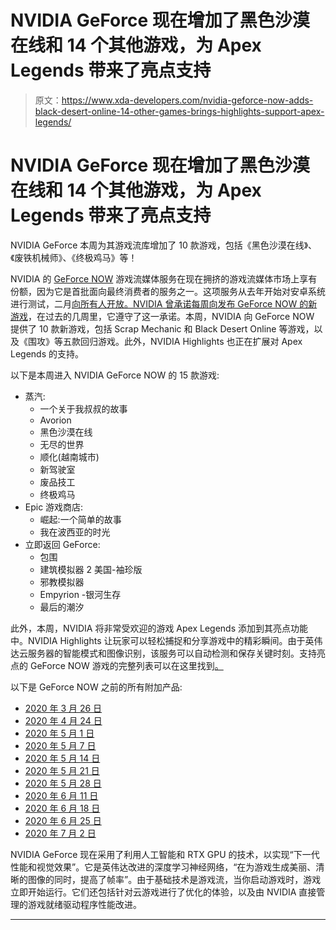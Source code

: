 # NVIDIA GeForce 现在增加了黑色沙漠在线和 14 个其他游戏，为 Apex Legends 带来了亮点支持

> 原文：<https://www.xda-developers.com/nvidia-geforce-now-adds-black-desert-online-14-other-games-brings-highlights-support-apex-legends/>

# NVIDIA GeForce 现在增加了黑色沙漠在线和 14 个其他游戏，为 Apex Legends 带来了亮点支持

NVIDIA GeForce 本周为其游戏流库增加了 10 款游戏，包括《黑色沙漠在线》、《废铁机械师》、《终极鸡马》等！

NVIDIA 的 [GeForce NOW](https://play.google.com/store/apps/details?id=com.nvidia.geforcenow) 游戏流媒体服务在现在拥挤的游戏流媒体市场上享有份额，因为它是首批面向最终消费者的服务之一。这项服务从去年开始对安卓系统进行测试，二月[向所有人开放。NVIDIA 曾承诺每周向](https://www.xda-developers.com/nvidia-geforce-now-open-sign-up/)[发布 GeForce NOW 的新游戏](https://www.xda-developers.com/nvidia-announce-new-games-geforce-now-every-week/)，在过去的几周里，它遵守了这一承诺。本周，NVIDIA 向 GeForce NOW 提供了 10 款新游戏，包括 Scrap Mechanic 和 Black Desert Online 等游戏，以及《围攻》等五款回归游戏。此外，NVIDIA Highlights 也正在扩展对 Apex Legends 的支持。

以下是本周进入 NVIDIA GeForce NOW 的 15 款游戏:

*   蒸汽:
    *   一个关于我叔叔的故事
    *   Avorion
    *   黑色沙漠在线
    *   无尽的世界
    *   顺化(越南城市)
    *   新驾驶室
    *   废品技工
    *   终极鸡马
*   Epic 游戏商店:
    *   崛起:一个简单的故事
    *   我在波西亚的时光
*   立即返回 GeForce:
    *   包围
    *   建筑模拟器 2 美国-袖珍版
    *   邪教模拟器
    *   Empyrion -银河生存
    *   最后的潮汐

此外，本周，NVIDIA 将非常受欢迎的游戏 Apex Legends 添加到其亮点功能中。NVIDIA Highlights 让玩家可以轻松捕捉和分享游戏中的精彩瞬间。由于英伟达云服务器的智能模式和图像识别，该服务可以自动检测和保存关键时刻。支持亮点的 GeForce NOW 游戏的完整列表可以在这里找到[。](https://nvidia.custhelp.com/app/answers/detail/a_id/4812)

以下是 GeForce NOW 之前的所有附加产品:

*   [2020 年 3 月 26 日](https://www.xda-developers.com/nvidia-announce-new-games-geforce-now-every-week/)
*   [2020 年 4 月 24 日](https://www.xda-developers.com/nvidia-geforce-now-loses-games-from-warner-bros-xbox-game-studios-codemasters-and-klei-entertainment-but-gains-36-ubisoft-titles/)
*   [2020 年 5 月 1 日](https://www.xda-developers.com/nvidia-geforce-now-dlss-2-0-new-games/)
*   [2020 年 5 月 7 日](https://www.xda-developers.com/nvidia-announces-19-new-games-geforce-now-game-streaming/)
*   [2020 年 5 月 14 日](https://www.xda-developers.com/nvidia-geforce-now-adds-another-18-new-games-cloud-gaming-streaming-library/)
*   [2020 年 5 月 21 日](https://www.xda-developers.com/nvidia-geforce-now-adds-divinity-original-sin-might-and-magic-heroes-vii-15-other-games-cloud-game-streaming/)
*   [2020 年 5 月 28 日](https://www.xda-developers.com/nvidia-geforce-now-adds-assassins-creed-saints-row-the-third-remastered-far-cry-new-dawn-more-games-cloud-streaming/)
*   [2020 年 6 月 11 日](https://www.xda-developers.com/nvidia-geforce-now-19-new-games-highlights-founders/)
*   [2020 年 6 月 18 日](https://www.xda-developers.com/nvidia-geforce-now-regains-14-square-enix-games-shadow-of-the-tomb-raider-just-cause-4-adds-smite/)
*   [2020 年 6 月 25 日](https://www.xda-developers.com/nvidia-geforce-now-adds-16-games-announces-plans-free-games-epic-store-each-week/)
*   [2020 年 7 月 2 日](https://www.xda-developers.com/nvidia-geforce-now-adds-12-games-trackmania-mount-blade-ii-spongebob-squarepants-battle-for-bikini-bottom-rehydrated/)

NVIDIA GeForce 现在采用了利用人工智能和 RTX GPU 的技术，以实现“下一代性能和视觉效果”。它是英伟达改进的深度学习神经网络，“在为游戏生成美丽、清晰的图像的同时，提高了帧率”。由于基础技术是游戏流，当你启动游戏时，游戏立即开始运行。它们还包括针对云游戏进行了优化的体验，以及由 NVIDIA 直接管理的游戏就绪驱动程序性能改进。

* * *